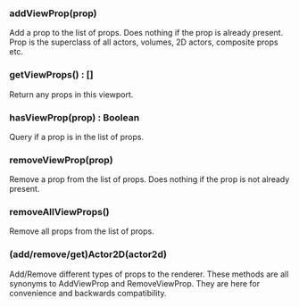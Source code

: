 ### addViewProp(prop)

Add a prop to the list of props. Does nothing if the prop is
already present. Prop is the superclass of all actors, volumes,
2D actors, composite props etc.

### getViewProps() : []

Return any props in this viewport.

### hasViewProp(prop) : Boolean

Query if a prop is in the list of props.

### removeViewProp(prop)

Remove a prop from the list of props. Does nothing if the prop
is not already present.

### removeAllViewProps()

Remove all props from the list of props.

### (add/remove/get)Actor2D(actor2d)

Add/Remove different types of props to the renderer.
These methods are all synonyms to AddViewProp and RemoveViewProp.
They are here for convenience and backwards compatibility.
